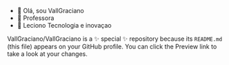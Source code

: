- 👋 Olá, sou VallGraciano
- 👀 Professora 
- 🌱 Leciono Tecnologia e inovaçao

VallGraciano/VallGraciano is a ✨ special ✨ repository because its `README.md` (this file) appears on your GitHub profile.
You can click the Preview link to take a look at your changes.

